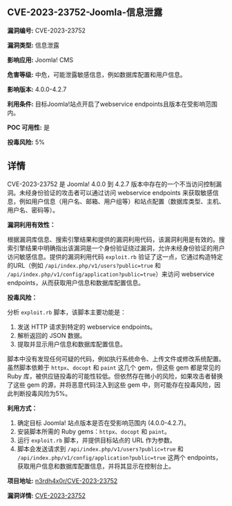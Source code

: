 ## CVE-2023-23752-Joomla-信息泄露

**漏洞编号:** CVE-2023-23752

**漏洞类型:** 信息泄露

**影响应用:** Joomla! CMS

**危害等级:** 中危，可能泄露敏感信息，例如数据库配置和用户信息。

**影响版本:** 4.0.0-4.2.7

**利用条件:** 目标Joomla!站点开启了webservice endpoints且版本在受影响范围内。

**POC 可用性:** 是

**投毒风险:** 5%

## 详情

CVE-2023-23752 是 Joomla! 4.0.0 到 4.2.7 版本中存在的一个不当访问控制漏洞。未经身份验证的攻击者可以通过访问 webservice endpoints 来获取敏感信息，例如用户信息（用户名、邮箱、用户组等）和站点配置（数据库类型、主机、用户名、密码等）。

**漏洞利用有效性：**

根据漏洞库信息、搜索引擎结果和提供的漏洞利用代码，该漏洞利用是有效的。搜索引擎结果中明确指出该漏洞是一个身份验证绕过漏洞，允许未经身份验证的用户访问敏感信息。提供的漏洞利用代码 `exploit.rb` 验证了这一点，它通过构造特定的URL（例如 `/api/index.php/v1/users?public=true` 和 `/api/index.php/v1/config/application?public=true`）来访问 webservice endpoints，从而获取用户信息和数据库配置信息。

**投毒风险：**

分析 `exploit.rb` 脚本，该脚本主要功能是：

1.  发送 HTTP 请求到特定的 webservice endpoints。
2.  解析返回的 JSON 数据。
3.  提取并显示用户信息和数据库配置信息。

脚本中没有发现任何可疑的代码，例如执行系统命令、上传文件或修改系统配置。虽然脚本依赖于 `httpx`、`docopt` 和 `paint` 这几个 gem，但这些 gem 都是常见的 Ruby 库，被供应链投毒的可能性较低。但依然存在微小的风险，如果攻击者替换了这些 gem 的源，并将恶意代码注入到这些 gem 中，则可能存在投毒风险，因此判断投毒风险为5%。

**利用方式：**

1.  确定目标 Joomla! 站点版本是否在受影响范围内 (4.0.0-4.2.7)。
2.  安装脚本所需的 Ruby gems：`httpx`、`docopt` 和 `paint`。
3.  运行 `exploit.rb` 脚本，并提供目标站点的 URL 作为参数。
4.  脚本会发送请求到 `/api/index.php/v1/users?public=true` 和 `/api/index.php/v1/config/application?public=true` 这两个 endpoints，获取用户信息和数据库配置信息，并将其显示在控制台上。

**项目地址:** [n3rdh4x0r/CVE-2023-23752](https://github.com/n3rdh4x0r/CVE-2023-23752)

**漏洞详情:** [CVE-2023-23752](https://nvd.nist.gov/vuln/detail/CVE-2023-23752)